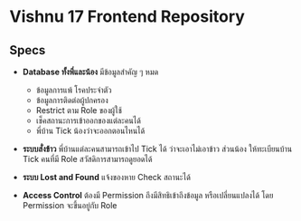 # Vishnu 17 Frontend Repository

## Specs

-   **Database ทั้งพี่และน้อง** มีข้อมูลสำคัญ ๆ หมด

    -   ข้อมูลการแพ้ โรคประจำตัว
    -   ข้อมูลการติดต่อผู้ปกครอง
    -   Restrict ตาม Role ของผู้ใช้
    -   เช็คสถานะการเข้าออกของแต่ละคนได้
    -   พี่บ้าน Tick น้องว่าจะออกตอนไหนได้

-   **ระบบสั่งข้าว** พี่บ้านแต่ละคนสามารถเข้าไป Tick ได้ ว่าจะเอาไม่เอาข้าว ส่วนน้อง ให้ทะเบียนบ้าน Tick คนที่มี Role สวัสดิการสามารถดูยอดได้

-   **ระบบ Lost and Found** แจ้งของหาย Check สถานะได้

-   **Access Control** ต้องมี Permission ถึงมีสิทธิเข้าถึงข้อมูล หรือเปลี่ยนแปลงได้ โดย Permission จะขึ้นอยู่กับ Role
